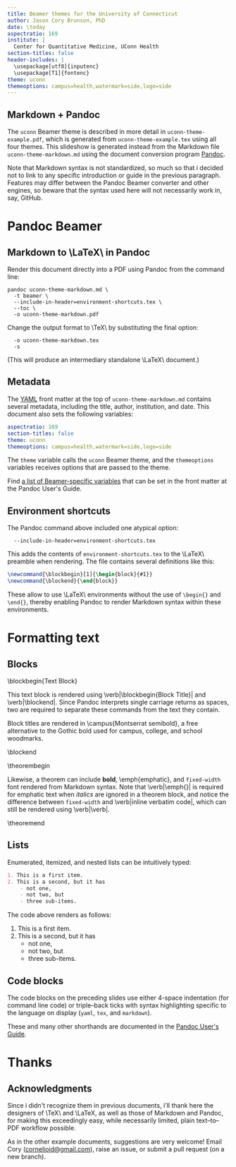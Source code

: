 ```yaml
---
title: Beamer themes for the University of Connecticut
author: Jason Cory Brunson, PhD
date: \today
aspectratio: 169
institute: |
  Center for Quantitative Medicine, UConn Health
section-titles: false
header-includes: |
  \usepackage[utf8]{inputenc}
  \usepackage[T1]{fontenc}
theme: uconn
themeoptions: campus=health,watermark=side,logo=side
---
```


## Markdown + Pandoc

The `uconn` Beamer theme is described in more detail in `uconn-theme-example.pdf`, which is generated from `uconn-theme-example.tex` using all four themes. This slideshow is generated instead from the Markdown file `uconn-theme-markdown.md` using the document conversion program [Pandoc](https://pandoc.org/).

Note that Markdown syntax is not standardized, so much so that i decided not to link to any specific introduction or guide in the previous paragraph. Features may differ between the Pandoc Beamer converter and other engines, so beware that the syntax used here will not necessarily work in, say, GitHub.

# Pandoc Beamer

## Markdown to \LaTeX\ in Pandoc

Render this document directly into a PDF using Pandoc from the command line:

    pandoc uconn-theme-markdown.md \
      -t beamer \
      --include-in-header=environment-shortcuts.tex \
      --toc \
      -o uconn-theme-markdown.pdf

Change the output format to \TeX\ by substituting the final option:

      -o uconn-theme-markdown.tex
      -s

(This will produce an intermediary standalone \LaTeX\ document.)

## Metadata

The [YAML](https://yaml.org/) front matter at the top of `uconn-theme-markdown.md` contains several metadata, including the title, author, institution, and date. This document also sets the following variables:

```yaml
aspectratio: 169
section-titles: false
theme: uconn
themeoptions: campus=health,watermark=side,logo=side
```

The `theme` variable calls the `uconn` Beamer theme, and the `themeoptions` variables receives options that are passed to the theme.

Find [a list of Beamer-specific variables](https://pandoc.org/MANUAL.html#variables-for-beamer-slides) that can be set in the front matter at the Pandoc User's Guide.

## Environment shortcuts

The Pandoc command above included one atypical option:

      --include-in-header=environment-shortcuts.tex

This adds the contents of `environment-shortcuts.tex` to the \LaTeX\ preamble when rendering. The file contains several definitions like this:

```tex
\newcommand{\blockbegin}[1]{\begin{block}{#1}}
\newcommand{\blockend}{\end{block}}
```

These allow to use \LaTeX\ environments without the use of `\begin{}` and `\end{}`, thereby enabling Pandoc to render Markdown syntax within these environments.

# Formatting text

## Blocks

\blockbegin{Text Block}

This text block is rendered using \verb|\blockbegin{Block Title}| and \verb|\blockend|.
Since Pandoc interprets single carriage returns as spaces, two are required to separate these commands from the text they contain.

Block titles are rendered in \campus{Montserrat semibold}, a free alternative to the Gothic bold used for campus, college, and school woodmarks.

\blockend

\theorembegin

Likewise, a theorem can include **bold**, \emph{emphatic}, and `fixed-width` font rendered from Markdown syntax.
Note that \verb|\emph{}| is required for emphatic text when _italics_ are ignored in a theorem block, and notice the difference between `fixed-width` and \verb|inline verbatim code|, which can still be rendered using \verb|\verb|.

\theoremend

## Lists

Enumerated, itemized, and nested lists can be intuitively typed:

```markdown
1. This is a first item.
2. This is a second, but it has
    - not one,
    - not two, but
    - three sub-items.
```

The code above renders as follows:

1. This is a first item.
2. This is a second, but it has
    - not one,
    - not two, but
    - three sub-items.

## Code blocks

The code blocks on the preceding slides use either 4-space indentation (for command line code) or triple–back ticks with syntax highlighting specific to the language on display (`yaml`, `tex`, and `markdown`).

These and many other shorthands are documented in the [Pandoc User's Guide](https://pandoc.org/MANUAL.html).

# Thanks

## Acknowledgments

Since i didn't recognize them in previous documents, i'll thank here the designers of \TeX\ and \LaTeX, as well as those of Markdown and Pandoc, for making this exceedingly easy, while necessarily limited, plain text–to–PDF workflow possible.

As in the other example documents, suggestions are very welcome! Email Cory ([cornelioid@gmail.com](mailto:cornelioid@gmail.com)), raise an issue, or submit a pull request (on a new branch).

<!--
pandoc uconn-theme-markdown.md \
-t beamer \
--include-in-header=environment-shortcuts.tex \
--toc \
-o uconn-theme-markdown.pdf

-o uconn-theme-markdown.tex \
-s
-->
